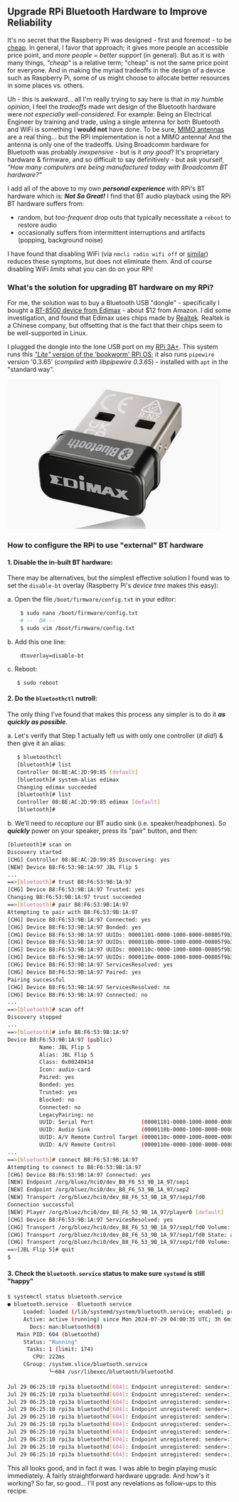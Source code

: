 ## Upgrade RPi Bluetooth Hardware to Improve Reliability

It's no secret that the Raspberry Pi was designed - first and foremost - to be [cheap](https://dictionary.cambridge.org/dictionary/english/cheap). In general, I favor that approach; it gives more people an accessible price point, and *more people = better support* (in general). But as it is with many things, *"cheap"* is a relative term; "cheap" is not the same price point for everyone. And in making the myriad tradeoffs in the design of a device such as Raspberry Pi, some of us might choose to allocate better resources in some places vs. others. 

Uh - this is awkward... all I'm really trying to say here is that *in my humble opinion*, I feel the *tradeoffs* made wrt design of the Bluetooth hardware were *not especially well-considered*. For example: Being an Electrical Engineer by training and trade, using a single antenna for both Bluetooth and WiFi is something I **would not** have done. To be sure, [MIMO antennas](https://resources.system-analysis.cadence.com/blog/fundamentals-of-mimo-communication-in-wireless-systems) are a real thing...  but the RPi implementation is not a MIMO antenna! And the antenna is only one of the tradeoffs. Using Broadcomm hardware for Bluetooth was probably *inexpensive* - but is it *any good*? It's proprietary hardware & firmware, and so difficult to say definitively - but ask yourself, *"How many computers are being manufactured today with Broadcomm BT hardware?"* 

I add all of the above to my own ***personal experience*** with RPi's BT hardware which is: ***Not So Great!*** I find that BT audio playback using the RPi BT hardware suffers from: 

* random, but *too-frequent* drop outs that typically necessitate a `reboot`  to restore audio
* occasionally suffers from intermittent interruptions and artifacts (popping, background noise)

I have found that disabling WiFi (via `nmcli radio wifi off` or [similar](https://www.baeldung.com/linux/disable-wireless-network)) reduces these symptoms, but does not eliminate them. And of course disabling WiFi *limits* what you can do on your RPi! 

### What's the solution for upgrading BT hardware on my RPi?

For me, the solution was to buy a Bluetooth USB "dongle" - specifically I bought a [BT-8500 device from Edimax](https://www.edimax.com/edimax/merchandise/merchandise_detail/data/edimax/global/bluetooth/bt-8500/) - about $12 from Amazon. I did some investigation, and found that Edimax uses chips made by [Realtek](https://en.wikipedia.org/wiki/Realtek). Realtek is a Chinese company, but offsetting that is the fact that their chips seem to be well-supported in Linux. 

I plugged the dongle into the lone USB port on my [RPi 3A+](https://datasheets.raspberrypi.com/rpi3/raspberry-pi-3-a-plus-product-brief.pdf). This system runs this [*"Lite"* version of the 'bookworm' RPi OS](https://downloads.raspberrypi.com/raspios_lite_armhf/images/raspios_lite_armhf-2024-07-04/); it also runs `pipewire` version '0.3.65' (*compiled with libpipewire 0.3.65*) - installed with `apt` in the "standard way". 

![edimax-bt-8500](./pix/edimax-bt-8500.jpeg)



### How to configure the RPi to use "external" BT hardware

#### 1. Disable the in-built BT hardware:

There may be alternatives, but the simplest effective solution I found was to set the `disable-bt` overlay (Raspberry Pi's *device tree* makes this easy):

   a. Open the file `/boot/firmware/config.txt` in your editor:

   ```bash
       $ sudo nano /boot/firmware/config.txt 
       # --  OR --
       $ sudo vim /boot/firmware/config.txt
   ```

   b. Add this one line: 

   ```
       dtoverlay=disable-bt
   ```

   c. Reboot:
   ```
      $ sudo reboot
   ```

#### 2. Do the `bluetoothctl` nutroll:

The only thing I've found that makes this process any simpler is to do it ***as quickly as possible***. 

   a. Let's verify that Step 1 actually left us with only one controller (*it did!*) & then give it an alias: 

   ```bash
      $ bluetoothctl
      [bluetooth]# list
      Controller 08:BE:AC:2D:99:85 [default]
      [bluetooth]# system-alias edimax 
      Changing edimax succeeded
      [bluetooth]# list
      Controller 08:BE:AC:2D:99:85 edimax [default]
      [bluetooth]#
   ```

   b. We'll need to *recapture* our BT audio sink (i.e. speaker/headphones). So ***quickly*** power on your speaker, press its "pair" button, and then:  

   ```bash
   [bluetooth]# scan on 
   Discovery started
   [CHG] Controller 08:BE:AC:2D:99:85 Discovering: yes
   [NEW] Device B8:F6:53:9B:1A:97 JBL Flip 5 
   ...
==>[bluetooth]# trust B8:F6:53:9B:1A:97
   [CHG] Device B8:F6:53:9B:1A:97 Trusted: yes
   Changing B8:F6:53:9B:1A:97 trust succeeded
==>[bluetooth]# pair B8:F6:53:9B:1A:97
   Attempting to pair with B8:F6:53:9B:1A:97
   [CHG] Device B8:F6:53:9B:1A:97 Connected: yes
   [CHG] Device B8:F6:53:9B:1A:97 Bonded: yes
   [CHG] Device B8:F6:53:9B:1A:97 UUIDs: 00001101-0000-1000-8000-00805f9b34fb
   [CHG] Device B8:F6:53:9B:1A:97 UUIDs: 0000110b-0000-1000-8000-00805f9b34fb
   [CHG] Device B8:F6:53:9B:1A:97 UUIDs: 0000110c-0000-1000-8000-00805f9b34fb
   [CHG] Device B8:F6:53:9B:1A:97 UUIDs: 0000110e-0000-1000-8000-00805f9b34fb
   [CHG] Device B8:F6:53:9B:1A:97 ServicesResolved: yes
   [CHG] Device B8:F6:53:9B:1A:97 Paired: yes
   Pairing successful
   [CHG] Device B8:F6:53:9B:1A:97 ServicesResolved: no
   [CHG] Device B8:F6:53:9B:1A:97 Connected: no 
   ...
==>[bluetooth]# scan off
   Discovery stopped 
   ...
==>[bluetooth]# info B8:F6:53:9B:1A:97
   Device B8:F6:53:9B:1A:97 (public)
	         Name: JBL Flip 5
	         Alias: JBL Flip 5
	         Class: 0x00240414
	         Icon: audio-card
	         Paired: yes
	         Bonded: yes
	         Trusted: yes
	         Blocked: no
	         Connected: no
	         LegacyPairing: no
	         UUID: Serial Port               (00001101-0000-1000-8000-00805f9b34fb)
	         UUID: Audio Sink                (0000110b-0000-1000-8000-00805f9b34fb)
	         UUID: A/V Remote Control Target (0000110c-0000-1000-8000-00805f9b34fb)
	         UUID: A/V Remote Control        (0000110e-0000-1000-8000-00805f9b34fb) 
   ...
==>[bluetooth]# connect B8:F6:53:9B:1A:97
   Attempting to connect to B8:F6:53:9B:1A:97
   [CHG] Device B8:F6:53:9B:1A:97 Connected: yes
   [NEW] Endpoint /org/bluez/hci0/dev_B8_F6_53_9B_1A_97/sep1
   [NEW] Endpoint /org/bluez/hci0/dev_B8_F6_53_9B_1A_97/sep2
   [NEW] Transport /org/bluez/hci0/dev_B8_F6_53_9B_1A_97/sep1/fd0
   Connection successful
   [NEW] Player /org/bluez/hci0/dev_B8_F6_53_9B_1A_97/player0 [default]
   [CHG] Device B8:F6:53:9B:1A:97 ServicesResolved: yes
   [CHG] Transport /org/bluez/hci0/dev_B8_F6_53_9B_1A_97/sep1/fd0 Volume: 0x003c (60)
   [CHG] Transport /org/bluez/hci0/dev_B8_F6_53_9B_1A_97/sep1/fd0 State: active
   [CHG] Transport /org/bluez/hci0/dev_B8_F6_53_9B_1A_97/sep1/fd0 Volume: 0x0034 (52)
==>[JBL Flip 5]# quit 
   $ 
   ```

#### 3. Check the `bluetooth.service` status to make sure `systemd` is still "happy" 

   ```bash
   $ systemctl status bluetooth.service
   ● bluetooth.service - Bluetooth service
        Loaded: loaded (/lib/systemd/system/bluetooth.service; enabled; preset: enabled)
        Active: active (running) since Mon 2024-07-29 04:00:35 UTC; 3h 6min ago
          Docs: man:bluetoothd(8)
      Main PID: 604 (bluetoothd)
        Status: "Running"
         Tasks: 1 (limit: 174)
           CPU: 222ms
        CGroup: /system.slice/bluetooth.service
                └─604 /usr/libexec/bluetooth/bluetoothd
   
   Jul 29 06:25:10 rpi3a bluetoothd[604]: Endpoint unregistered: sender=:1.34 path=/MediaEndpoint/A2DPSource/aptx_ll_1
   Jul 29 06:25:10 rpi3a bluetoothd[604]: Endpoint unregistered: sender=:1.34 path=/MediaEndpoint/A2DPSource/aptx_ll_0
   Jul 29 06:25:10 rpi3a bluetoothd[604]: Endpoint unregistered: sender=:1.34 path=/MediaEndpoint/A2DPSource/aptx_ll_duplex_1
   Jul 29 06:25:10 rpi3a bluetoothd[604]: Endpoint unregistered: sender=:1.34 path=/MediaEndpoint/A2DPSource/aptx_ll_duplex_0
   Jul 29 06:25:10 rpi3a bluetoothd[604]: Endpoint unregistered: sender=:1.34 path=/MediaEndpoint/A2DPSource/faststream
   Jul 29 06:25:10 rpi3a bluetoothd[604]: Endpoint unregistered: sender=:1.34 path=/MediaEndpoint/A2DPSource/faststream_duplex
   Jul 29 06:25:10 rpi3a bluetoothd[604]: Endpoint unregistered: sender=:1.34 path=/MediaEndpoint/A2DPSink/opus_05
   Jul 29 06:25:10 rpi3a bluetoothd[604]: Endpoint unregistered: sender=:1.34 path=/MediaEndpoint/A2DPSource/opus_05
   Jul 29 06:25:10 rpi3a bluetoothd[604]: Endpoint unregistered: sender=:1.34 path=/MediaEndpoint/A2DPSink/opus_05_duplex
   Jul 29 06:25:10 rpi3a bluetoothd[604]: Endpoint unregistered: sender=:1.34 path=/MediaEndpoint/A2DPSource/opus_05_duplex
   ```

This all looks good, and in fact it was. I was able to begin playing music immediately. A fairly straightforward hardware upgrade. And how's it working? So far, so good... I'll post any revelations as follow-ups to this recipe. 

